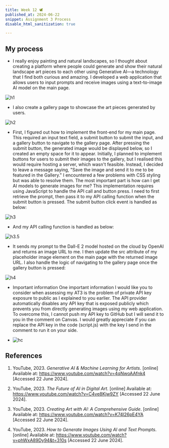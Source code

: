 ```yaml
---
title: Week 12 🕊
published_at: 2024-06-22
snippet: Assignment 3 Process
disable_html_sanitization: true

---
```

## My process

- I really enjoy painting and natural landscapes, so I thought about creating a platform where people could generate and show their natural landscape art pieces to each other using Generative AI—a technology that I find both curious and amazing. I developed a web application that allows users to input prompts and receive images using a text-to-image AI model on the main page. 

![h1](/23/h1.png)

- I also create a gallery page to showcase the art pieces generated by users. 

![h2](/23/h2.png)

- First, I figured out how to implement the front-end for my main page. This required an input text field, a submit button to submit the input, and a gallery button to navigate to the gallery page. After pressing the submit button, the generated image would be displayed below, so I created an empty space for it to appear. Initially, I planned to implement buttons for users to submit their images to the gallery, but I realised this would require hosting a server, which wasn't feasible. Instead, I decided to leave a message saying, "Save the image and send it to me to be featured in the Gallery." I encountered a few problems with CSS styling but was able to resolve them. The most important part is how can I get AI models to generate images for me? This implementation requires using JavaScript to handle the API call and button press. I need to first retrieve the prompt, then pass it to my API calling function when the submit button is pressed. The submit button click event is handled as below:

![h3](/23/h3.png)

- And my API calling function is handled as below:

![h3.5](/23/h3.5.png)

- It sends my prompt to the Dall-E 2 model hosted on the cloud by OpenAI and returns an image URL to me. I then update the src attribute of my placeholder image element on the main page with the returned image URL. I also handle the logic of navigating to the gallery page once the gallery button is pressed:

![h4](/23/h4.png)

- Important information
One important information I would like you to consider when assessing my AT3 is the problem of private API key exposure to public as I explained to you earlier. The API provider automatically disables any API key that is exposed publicly which prevents you from directly generating images using my web application. To overcome this, I cannot push my API key to GitHub but I will send it to you in the comment on Canvas. I would greatly appreciate if you can replace the API key in the code (script.js) with the key I send in the comment to run it on your side.

- ![hc](/23/hc.png)


## References

1. YouTube, 2023. *Generative AI & Machine Learning for Artists*. [online] Available at: <https://www.youtube.com/watch?v=4qNwoAAfnk4> [Accessed 22 June 2024].

2. YouTube, 2023. *The Future of AI in Digital Art*. [online] Available at: <https://www.youtube.com/watch?v=C4ve8Kjw9ZY> [Accessed 22 June 2024].

3. YouTube, 2023. *Creating Art with AI: A Comprehensive Guide*. [online] Available at: <https://www.youtube.com/watch?v=K74l26pE4YA> [Accessed 22 June 2024].

4. YouTube, 2023. *How to Generate Images Using AI and Text Prompts*. [online] Available at: <https://www.youtube.com/watch?v=phWxA89Dy94&t=310s> [Accessed 22 June 2024].